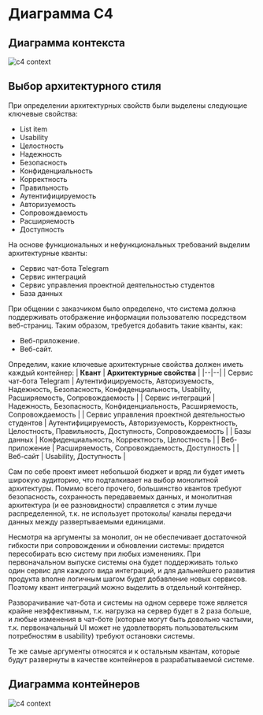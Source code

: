 # Диаграмма С4
## Диаграмма контекста

![c4 context](-)
## Выбор архитектурного стиля

При определении архитектурных свойств были выделены следующие ключевые свойства:
 - List item
- Usability
- Целостность
- Надежность
- Безопасность
- Конфиденциальность
- Корректность
 - Правильность
- Аутентифицируемость
- Авторизуемость
- Сопровождаемость
- Расширяемость
- Доступность

На основе функциональных  и нефункциональных требований выделим архитектурные кванты:

- Сервис чат-бота Telegram
- Сервис интеграций
- Сервис управления проектной деятельностью студентов
- База данных

При общении с заказчиком было определено, что система должна поддерживать отображение информации пользователю посредством веб-страниц. Таким образом, требуется добавить такие кванты, как:

- Веб-приложение.
- Веб-сайт.

Определим, какие ключевые архитектурные свойства должен иметь каждый контейнер:
| **Квант** | **Архитектурные свойства** |
|--|--|
| Сервис чат-бота Telegram | Аутентифицируемость, Авторизуемость, Надежность, Безопасность,  Конфиденциальность, Usability, Расширяемость, Сопровождаемость |
| Сервис интеграций | Надежность, Безопасность,  Конфиденциальность, Расширяемость, Сопровождаемость |
| Сервис управления проектной деятельностью студентов | Аутентифицируемость, Авторизуемость, Корректность, Целостность, Правильность, Доступность, Сопровождаемость |
| Базы данных | Конфиденциальность, Корректность, Целостность |
| Веб-приложение | Расширяемость, Сопровождаемость, Доступность |
| Веб-сайт | Usability, Доступность |







Сам по себе проект имеет небольшой бюджет и вряд ли будет иметь широкую аудиторию, что подталкивает на выбор монолитной архитектуры. Помимо всего прочего, большинство квантов требуют безопасность, сохранность передаваемых данных, и монолитная архитектура (и ее разновидности) справляется с этим лучше распределенной, т.к. не использует протоколы/ каналы передачи данных между развертываемыми единицами.

Несмотря на аргументы за монолит, он не обеспечивает достаточной гибкости при сопровождении и обновлении системы: придется пересобирать всю систему при любых изменениях. При первоначальном выпуске системы она будет поддерживать только один сервис для каждого вида интеграций, и для дальнейшего развития продукта вполне логичным шагом будет добавление новых сервисов. Поэтому квант интеграций можно выделить в отдельный контейнер.

Разворачивание чат-бота и системы на одном сервере тоже является крайне неэффективным, т.к. нагрузка на сервер будет в 2 раза больше, и любые изменения в чат-боте (которые могут быть довольно частыми, т.к. первоначальный UI может не удовлетворять пользовательским потребностям в usability) требуют остановки системы.

Те же самые аргументы относятся и к остальным квантам, которые будут развернуты в качестве контейнеров в разрабатываемой системе.

## Диаграмма контейнеров

![c4 context](-)